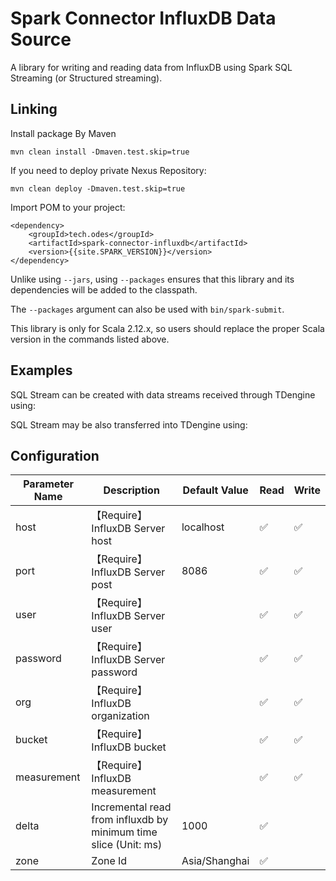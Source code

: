 # Spark Connector InfluxDB Data Source

A library for writing and reading data from InfluxDB using Spark SQL Streaming (or Structured streaming).

## Linking

Install package By Maven

```shell
mvn clean install -Dmaven.test.skip=true
```

If you need to deploy private Nexus Repository:

```shell
mvn clean deploy -Dmaven.test.skip=true
```

Import POM to your project:

```shell
<dependency>
    <groupId>tech.odes</groupId>
    <artifactId>spark-connector-influxdb</artifactId>
    <version>{{site.SPARK_VERSION}}</version>
</dependency>
```

Unlike using `--jars`, using `--packages` ensures that this library and its dependencies will be added to the classpath.

The `--packages` argument can also be used with `bin/spark-submit`.

This library is only for Scala 2.12.x, so users should replace the proper Scala version in the commands listed above.

## Examples

SQL Stream can be created with data streams received through TDengine using:

SQL Stream may be also transferred into TDengine using:

## Configuration


| Parameter Name | Description                                                     | Default Value | Read | Write |
| -------------- | --------------------------------------------------------------- | ------------- | ---- | ----- |
| host           | 【Require】InfluxDB Server host                                 | localhost     | ✅   | ✅    |
| port           | 【Require】InfluxDB Server post                                 | 8086          | ✅   | ✅    |
| user           | 【Require】InfluxDB Server user                                 |               | ✅   | ✅    |
| password       | 【Require】InfluxDB Server password                             |               | ✅   | ✅    |
| org            | 【Require】InfluxDB organization                                |               | ✅   | ✅    |
| bucket         | 【Require】InfluxDB bucket                                      |               | ✅   | ✅    |
| measurement    | 【Require】InfluxDB measurement                                 |               | ✅   | ✅    |
| delta          | Incremental read from influxdb by minimum time slice (Unit: ms) | 1000          | ✅   |       |
| zone           | Zone Id                                                         | Asia/Shanghai | ✅   |       |
